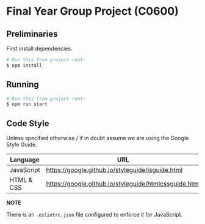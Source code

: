 # Final Year Group Project (C0600)

## Preliminaries

First install dependencies.

``` sh
# Run this from project root:
$ npm install
```

## Running

``` sh
# Run this from project root:
$ npm run start
```

## Code Style

Unless specified otherwise / if in doubt assume we are using the Google Style Guide.

| Language   | URL                                                   |
| ---------- | ----------------------------------------------------- |
| JavaScript | https://google.github.io/styleguide/jsguide.html      |
| HTML & CSS | https://google.github.io/styleguide/htmlcssguide.html |

**NOTE**

There is an `.eslintrc.json` file configured to enforce it for JavaScript.

